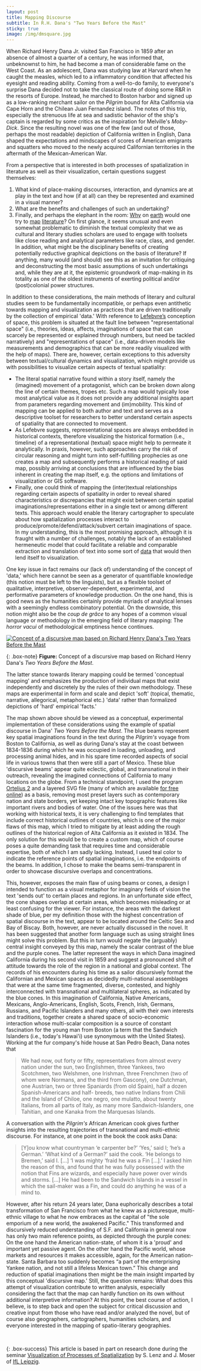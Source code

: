 ```yaml
---
layout: post
title: Mapping Discourse
subtitle: In R.H. Dana's "Two Years Before the Mast"
sticky: true
image: /img/dmsquare.jpg
---
```

When Richard Henry Dana Jr. visited San Francisco in 1859 after an absence of almost a quarter of a century, he was informed that, unbeknownst to him, he had become a man of considerable fame on the West Coast. As an adolescent, Dana was studying law at Harvard when he caught the measles, which led to a inflammatory condition that affected his eyesight and reading ability. Coming from a well-to-do family, to everyone's surprise Dana decided not to take the classical route of doing some R&R in the resorts of Europe. Instead, he marched to Boston harbor and signed up as a low-ranking merchant sailor on the *Pilgrim* bound for Alta California via Cape Horn and the Chilean Juan Fernandez island. The notes of this trip, especially the strenuous life at sea and sadistic behavior of the ship's captain is regarded by some critics as the inspiration for Melville's *Moby-Dick*. Since the resulting novel was one of the few (and out of those, perhaps the most readable) depiction of California written in English, Dana shaped the expectations and mindscapes of scores of American emigrants and squatters who moved to the newly acquired Californian territories in the aftermath of the Mexican-American War.

From a perspective that is interested in both processes of spatialization in literature as well as their visualization, certain questions suggest themselves:

1. What kind of place-making discourses, interaction, and dynamics are at play in the text and how (if at all) can they be represented and examined in a visual manner?
2. What are the benefits and challenges of such an undertaking?
3. Finally, and perhaps the elephant in the room: [Why](https://literarygeographies.net/index.php/LitGeogs) on [earth](http://www.lancaster.ac.uk/fass/projects/spatialhum.wordpress/) would one try to [map](http://www.literaturatlas.eu/en) [literature](https://www.nanocrit.com/issues/issue1/literary-cartography-narrative-spatially-symbolic-act)? On first glance, it seems unusual and even somewhat problematic to diminish the textual complexity that we as cultural and literary studies scholars are used to engage with toolsets like close reading and analytical parameters like race, class, and gender. In addition, what might be the disciplinary benefits of creating potentially reductive graphical depictions on the basis of literature? If anything, many would (and should) see this as an invitation for critiquing and deconstructing the most basic assumptions of such undertakings and, while they are at it, the epistemic groundwork of map-making in its totality as one of the oldest instruments of exerting political and/or (post)colonial power structures.

In addition to these considerations, the main methods of literary and cultural studies seem to be fundamentally incompatible, or perhaps even antithetic towards mapping and visualization as practices that are driven traditionally by the collection of empirical 'data.' With reference to [Lefebvre’s](http://www.hannahwinkle.com/ccm/Lefebvre.htm) conception of space, this problem is situated at the fault line between "representational space" (i.e., theories, ideas, affects, imaginations of space that can scarcely be represented or explained through numbers, but need be tackled narratively) and "representations of space" (i.e., data-driven models like measurements and demographics that can be more readily visualized with the help of maps). There are, however, certain exceptions to this adversity between textual/cultural dynamics and visualization, which might provide us with possibilities to visualize certain aspects of textual spatiality:

* The literal spatial narrative found within a story itself, namely the (imagined) movement of a protagonist, which can be broken down along the line of certain themes, tropes etc. Such a map would typically lose most analytical value as it does not provide any additional insights apart from parameters regarding movement and (im)mobility. This kind of mapping can be applied to both author and text and serves as a descriptive toolset for researchers to better understand certain aspects of spatiality that are connected to movement.
* As Lefebvre suggests, representational spaces are always embedded in historical contexts, therefore visualizing the historical formation (i.e., timeline) of a representational (textual) space might help to permeate it analytically. In praxis, however, such approaches carry the risk of circular reasoning and might turn into self-fulfilling prophecies as one creates a map and subsequently performs a historical reading of said map, possibly arriving at conclusions that are influenced by the bias inherent in creating the map itself, e.g. the options and limitations of visualization or GIS software.
* Finally, one could think of mapping the (inter)textual relationships regarding certain aspects of spatiality in order to reveal shared characteristics or discrepancies that might exist between certain spatial imaginations/representations either in a single text or among different texts. This approach would enable the literary cartographer to speculate about how spatialization processes interact to produce/promote/defend/attack/subvert certain imaginations of space. In my understanding, this is the most promising approach, although it is fraught with a number of challenges, notably the lack of an established hermeneutic model that could facilitate a reliable and comparable extraction and translation of text into some sort of [data](http://www.digitalhumanities.org/dhq/vol/5/1/000091/000091.html) that would then lend itself to visualization.

One key issue in fact remains our (lack of) understanding of the concept of 'data,' which here cannot be seen as a generator of quantifiable knowledge (this notion must be left to the linguists), but as a flexible toolset of qualitative, interpretive, observer-dependent, experimental, and performative parameters of knowledge production. On the one hand, this is good news as the humanities certainly provide myriads of analytical lenses with a seemingly endless combinatory potential. On the downside, this notion might also be the *coup de grâce* to any hopes of a common visual language or methodology in the emerging field of literary mapping: The *horror vacui* of methodological emptiness hence continues.

[![Concept of a discursive map based on Richard Henry Dana's *Two Years Before the Mast*](/img/Discursive%20Map%20RH%20Dana%20(web).png)](/img/Discursive%20Map%20RH%20Dana%20(web).png)

{: .box-note}
**Figure:** Concept of a discursive map based on Richard Henry Dana's *Two Years Before the Mast*.

The latter stance towards literary mapping could be termed 'conceptual mapping' and emphasizes the production of individual maps that exist independently and discretely by the rules of their own methodology. These maps are experimental in form and scale and depict 'soft' (topical, thematic, narrative, allegorical, metaphorical etc.) 'data' rather than formalized depictions of 'hard' empirical 'facts.'

The map shown above should be viewed as a conceptual, experimental implementation of these considerations using the example of spatial discourse in Dana' *Two Years Before the Mast*. The blue beams represent key spatial imaginations found in the text during the *Pilgrim's* voyage from Boston to California, as well as during Dana's stay at the coast between 1834-1836 during which he was occupied in loading, unloading, and processing animal hides, and in his spare time recorded aspects of social life in various towns that then were still a part of Mexico. These blue 'discursive beams' appear quite eclectic, global, and transnational in their outreach, revealing the imagined connections of California to many locations on the globe. From a technical standpoint, I used the program [Ortelius 2](https://www.mapdiva.com/ortelius/ortl2-user-guide/welcome-to-ortelius-2/) and a layered SVG file (many of which are available [for free online](https://commons.wikimedia.org/wiki/Category:SVG_maps)) as a basis, removing most preset layers such as contemporary nation and state borders, yet keeping intact key topographic features like important rivers and bodies of water. One of the issues here was that working with historical texts, it is very challenging to find templates that include correct historical outlines of countries, which is one of the major flaws of this map, which I tried to mitigate by at least adding the rough outlines of the historical region of Alta California as it existed in 1834. The only solution for this would be to create a custom map, which of course poses a quite demanding task that requires time and considerable expertise, both of which I am sadly lacking. Instead, I used teal color to indicate the reference points of spatial imaginations, i.e. the endpoints of the beams. In addition, I chose to make the beams semi-transparent in order to showcase discursive overlaps and concentrations.

This, however, exposes the main flaw of using beams or cones, a design I intended to function as a visual metaphor for imaginary fields of vision the text 'sends out' to certain places and regions. In an unfortunate side effect, the cone shapes overlap at certain areas, which becomes misleading or at least confusing for the viewer. For instance, the areas with the darkest shade of blue, per my definition those with the highest concentration of spatial discourse in the text, appear to be located around the Celtic Sea and Bay of Biscay. Both, however, are never actually discussed in the novel. It has been suggested that another form language such as using straight lines might solve this problem. But this in turn would negate the (arguably) central insight conveyed by this map, namely the scalar contrast of the blue and the purple cones. The latter represent the ways in which Dana imagined California during his second visit in 1859 and suggest a pronounced shift of attitude towards the role of the region in a national and global context. The records of his encounters during his time as a sailor discursively format the Californian and Mexican spaces as decidedly multi-national assemblages that were at the same time fragmented, diverse, contested, and highly interconnected with transnational and multilateral spheres, as indicated by the blue cones. In this imagination of California, Native Americans, Mexicans, Anglo-Americans, English, Scots, French, Irish, Germans, Russians, and Pacific Islanders and many others, all with their own interests and traditions, together create a shared space of socio-economic interaction whose multi-scalar composition is a source of constant fascination for the young man from Boston (a term that the Sandwich Islanders (i.e., today's Hawai'i) use synonymous with the United States). Working at the fur company's hide house at San Pedro Beach, Dana notes that

>We had now, out forty or fifty, representatives from almost every nation under the sun, two Englishmen, three Yankees, two Scotchmen, two Welshmen, one Irishman, three Frenchmen (two of whom were Normans, and the third from Gascony), one Dutchman, one Austrian, two or three Spaniards (from old Spain), half a dozen Spanish-Americans and half- breeds, two native Indians from Chili and the Island of Chiloe, one negro, one mulatto, about twenty Italians, from all parts of Italy, as many more Sandwich-Islanders, one Tahitian, and one Kanaka from the Marquesas Islands.

A conversation with the *Pilgrim's* African American cook gives further insights into the resulting trajectories of transnational and multi-ethnic discourse. For instance, at one point in the book the cook asks Dana:

>\[Y\]ou know what countryman ‘e carpenter be?’ ‘Yes,’ said I; ‘he’s a German.’ ‘What kind of a German?’ said the cook. ‘He belongs to Bremen,’ said I. \[…\] ‘I was mighty ‘fraid he was a Fin \[…\].’ I asked him the reason of this, and found that he was fully possessed with the notion that Fins are wizards, and especially have power over winds and storms. \[…\] He had been to the Sandwich Islands in a vessel in which the sail-maker was a Fin, and could do anything he was of a mind to.

However, after his return 24 years later, Dana euphorically describes a total transformation of San Francisco from what he knew as a picturesque, multi-ethnic village to what he now embraces as the capital of "the sole emporium of a new world, the awakened Pacific." This transformed and discursively reduced understanding of S.F. and California in general now has only two main reference points, as depicted through the purple cones: On the one hand the American nation-state, of whom it is a 'proud' and important yet passive agent. On the other hand the Pacific world, whose markets and resources it makes accessible, again, for the American nation-state. Santa Barbara too suddenly becomes “a part of the enterprising Yankee nation, and not still a lifeless Mexican town.” This change and reduction of spatial imaginations then might be the main insight imparted by this conceptual 'discursive map.' Still, the question remains: What does this attempt of visualization contribute to written analysis, especially considering the fact that the map can hardly function on its own without additional interpretive information? At this point, the best course of action, I believe, is to step back and open the subject for critical discussion and creative input from those who have read and/or analyzed the novel, but of course also geographers, cartographers, humanities scholars, and everyone interested in the mapping of spatio-literary geographies.
<p>&nbsp;</p>

{: .box-success}
This article is based in part on research done during the seminar [Visualization of Processes of Spatialization](https://research.uni-leipzig.de/~sfb1199/event/visualization-of-processes-of-spatialization/) by S. Lenz and J. Moser of [IfL Leipzig](https://www.ifl-leipzig.de/en).

<p>&nbsp;</p>
